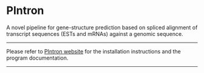  PIntron
=========

A novel pipeline for gene-structure prediction based on
spliced alignment of transcript sequences (ESTs and mRNAs) against a genomic sequence.


--------------------------------------------------------------------------------------


Please refer to [PIntron website](http://pintron.algolab.eu/) for the installation
instructions and the program documentation.


--------------------------------------------------------------------------------------
